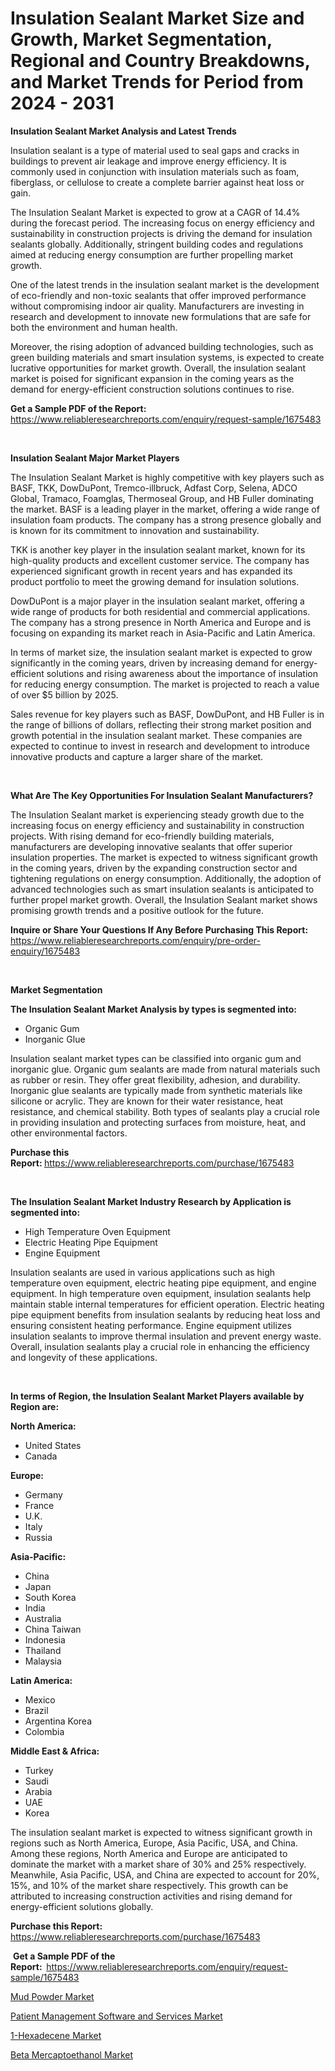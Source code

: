 <p><h1>Insulation Sealant Market Size and Growth, Market Segmentation, Regional and Country Breakdowns, and Market Trends for Period from 2024 -  2031</h1></p><p><strong>Insulation Sealant Market Analysis and Latest Trends</strong></p>
<p><p>Insulation sealant is a type of material used to seal gaps and cracks in buildings to prevent air leakage and improve energy efficiency. It is commonly used in conjunction with insulation materials such as foam, fiberglass, or cellulose to create a complete barrier against heat loss or gain.</p><p>The Insulation Sealant Market is expected to grow at a CAGR of 14.4% during the forecast period. The increasing focus on energy efficiency and sustainability in construction projects is driving the demand for insulation sealants globally. Additionally, stringent building codes and regulations aimed at reducing energy consumption are further propelling market growth.</p><p>One of the latest trends in the insulation sealant market is the development of eco-friendly and non-toxic sealants that offer improved performance without compromising indoor air quality. Manufacturers are investing in research and development to innovate new formulations that are safe for both the environment and human health.</p><p>Moreover, the rising adoption of advanced building technologies, such as green building materials and smart insulation systems, is expected to create lucrative opportunities for market growth. Overall, the insulation sealant market is poised for significant expansion in the coming years as the demand for energy-efficient construction solutions continues to rise.</p></p>
<p><strong>Get a Sample PDF of the Report:&nbsp;</strong> <a href="https://www.reliableresearchreports.com/enquiry/request-sample/1675483">https://www.reliableresearchreports.com/enquiry/request-sample/1675483</a></p>
<p>&nbsp;</p>
<p><strong>Insulation Sealant Major Market Players</strong></p>
<p><p>The Insulation Sealant Market is highly competitive with key players such as BASF, TKK, DowDuPont, Tremco-illbruck, Adfast Corp, Selena, ADCO Global, Tramaco, Foamglas, Thermoseal Group, and HB Fuller dominating the market. BASF is a leading player in the market, offering a wide range of insulation foam products. The company has a strong presence globally and is known for its commitment to innovation and sustainability.</p><p>TKK is another key player in the insulation sealant market, known for its high-quality products and excellent customer service. The company has experienced significant growth in recent years and has expanded its product portfolio to meet the growing demand for insulation solutions.</p><p>DowDuPont is a major player in the insulation sealant market, offering a wide range of products for both residential and commercial applications. The company has a strong presence in North America and Europe and is focusing on expanding its market reach in Asia-Pacific and Latin America.</p><p>In terms of market size, the insulation sealant market is expected to grow significantly in the coming years, driven by increasing demand for energy-efficient solutions and rising awareness about the importance of insulation for reducing energy consumption. The market is projected to reach a value of over $5 billion by 2025.</p><p>Sales revenue for key players such as BASF, DowDuPont, and HB Fuller is in the range of billions of dollars, reflecting their strong market position and growth potential in the insulation sealant market. These companies are expected to continue to invest in research and development to introduce innovative products and capture a larger share of the market.</p></p>
<p>&nbsp;</p>
<p><strong>What Are The Key Opportunities For Insulation Sealant Manufacturers?</strong></p>
<p><p>The Insulation Sealant market is experiencing steady growth due to the increasing focus on energy efficiency and sustainability in construction projects. With rising demand for eco-friendly building materials, manufacturers are developing innovative sealants that offer superior insulation properties. The market is expected to witness significant growth in the coming years, driven by the expanding construction sector and tightening regulations on energy consumption. Additionally, the adoption of advanced technologies such as smart insulation sealants is anticipated to further propel market growth. Overall, the Insulation Sealant market shows promising growth trends and a positive outlook for the future.</p></p>
<p><strong>Inquire or Share Your Questions If Any Before Purchasing This Report:</strong> <a href="https://www.reliableresearchreports.com/enquiry/pre-order-enquiry/1675483">https://www.reliableresearchreports.com/enquiry/pre-order-enquiry/1675483</a></p>
<p>&nbsp;</p>
<p><strong>Market Segmentation</strong></p>
<p><strong>The Insulation Sealant Market Analysis by types is segmented into:</strong></p>
<p><ul><li>Organic Gum</li><li>Inorganic Glue</li></ul></p>
<p><p>Insulation sealant market types can be classified into organic gum and inorganic glue. Organic gum sealants are made from natural materials such as rubber or resin. They offer great flexibility, adhesion, and durability. Inorganic glue sealants are typically made from synthetic materials like silicone or acrylic. They are known for their water resistance, heat resistance, and chemical stability. Both types of sealants play a crucial role in providing insulation and protecting surfaces from moisture, heat, and other environmental factors.</p></p>
<p><strong>Purchase this Report:&nbsp;</strong><a href="https://www.reliableresearchreports.com/purchase/1675483">https://www.reliableresearchreports.com/purchase/1675483</a></p>
<p>&nbsp;</p>
<p><strong>The Insulation Sealant Market Industry Research by Application is segmented into:</strong></p>
<p><ul><li>High Temperature Oven Equipment</li><li>Electric Heating Pipe Equipment</li><li>Engine Equipment</li></ul></p>
<p><p>Insulation sealants are used in various applications such as high temperature oven equipment, electric heating pipe equipment, and engine equipment. In high temperature oven equipment, insulation sealants help maintain stable internal temperatures for efficient operation. Electric heating pipe equipment benefits from insulation sealants by reducing heat loss and ensuring consistent heating performance. Engine equipment utilizes insulation sealants to improve thermal insulation and prevent energy waste. Overall, insulation sealants play a crucial role in enhancing the efficiency and longevity of these applications.</p></p>
<p>&nbsp;</p>
<p><strong>In terms of Region, the Insulation Sealant Market Players available by Region are:</strong></p>
<p>
    <p> <strong> North America: </strong>
        <ul>
            <li>United States</li>
            <li>Canada</li>
        </ul>
        </p> 
    <p> <strong> Europe: </strong>
        <ul>
            <li>Germany</li>
            <li>France</li>
            <li>U.K.</li>
            <li>Italy</li>
            <li>Russia</li>
        </ul>
        </p> 
    <p> <strong> Asia-Pacific: </strong>
        <ul>
            <li>China</li>
            <li>Japan</li>
            <li>South Korea</li>
            <li>India</li>
            <li>Australia</li>
            <li>China Taiwan</li>
            <li>Indonesia</li>
            <li>Thailand</li>
            <li>Malaysia</li>
        </ul>
        </p> 
    <p> <strong> Latin America: </strong>
        <ul>
            <li>Mexico</li>
            <li>Brazil</li>
            <li>Argentina Korea</li>
            <li>Colombia</li>
        </ul>
        </p> 
    <p> <strong> Middle East & Africa: </strong>
        <ul>
            <li>Turkey</li>
            <li>Saudi</li>
            <li>Arabia</li>
            <li>UAE</li>
            <li>Korea</li>
        </ul>
    </p>
    </p>
<p><p>The insulation sealant market is expected to witness significant growth in regions such as North America, Europe, Asia Pacific, USA, and China. Among these regions, North America and Europe are anticipated to dominate the market with a market share of 30% and 25% respectively. Meanwhile, Asia Pacific, USA, and China are expected to account for 20%, 15%, and 10% of the market share respectively. This growth can be attributed to increasing construction activities and rising demand for energy-efficient solutions globally.</p></p>
<p><strong>Purchase this Report: </strong><a href="https://www.reliableresearchreports.com/purchase/1675483">https://www.reliableresearchreports.com/purchase/1675483</a></p>
<p>&nbsp;<strong>Get a Sample PDF of the Report:&nbsp;&nbsp;</strong><a href="https://www.reliableresearchreports.com/enquiry/request-sample/1675483">https://www.reliableresearchreports.com/enquiry/request-sample/1675483</a></p>
<p><strong></strong></p>
<p><p><a href="https://view.publitas.com/reportprime-1/decoding-the-mud-powder-market-a-deep-dive-into-the-latest-market-trends-market-segmentation-and-competitive-analysis/">Mud Powder Market</a></p><p><a href="https://pretty-mail-caf.notion.site/Patient-Management-Software-and-Services-Market-Offer-Valuable-Insights-into-Market-Size-Market-Sha-094f5d6b782d4b9d8e5c848f440f0329">Patient Management Software and Services Market</a></p><p><a href="https://view.publitas.com/reportprime-1/1-hexadecene-market-size-2023-2030-global-industrial-analysis-key-geographical-regions-market-share-top-key-players-product-types-and-forecast-research-report/">1-Hexadecene Market</a></p><p><a href="https://view.publitas.com/reportprime-1/beta-mercaptoethanol-market-with-the-goal-of-estimating-the-market-size-and-future-growth-potential-of-various-market-segments-based-on-component-applications-end-user-and-region/">Beta Mercaptoethanol Market</a></p></p>